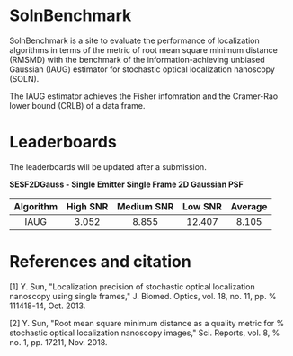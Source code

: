 # SolnBenchmark
SolnBenchmark is a site to evaluate the performance of localization algorithms in terms of the metric of root mean square minimum distance (RMSMD) with the benchmark of the information-achieving unbiased Gaussian (IAUG) estimator for stochastic optical localization nanoscopy (SOLN). 

The IAUG estimator achieves the Fisher infomration and the Cramer-Rao lower bound (CRLB) of a data frame. 

# Leaderboards
The leaderboards will be updated after a submission. 

**SESF2DGauss - Single Emitter Single Frame 2D Gaussian PSF**

|Algorithm|High SNR|Medium SNR|Low SNR|Average|
|:-------:|:------:|:--------:|:-----:|:-----:|
|IAUG     |3.052   |8.855     |12.407 |8.105  |

# References and citation
[1] Y. Sun, "Localization precision of stochastic optical localization nanoscopy using single frames," J. Biomed. Optics, vol. 18, no. 11, pp. % 111418-14, Oct. 2013.

[2] Y. Sun, "Root mean square minimum distance as a quality metric for % stochastic optical localization nanoscopy images," Sci. Reports, vol. 8, % no. 1, pp. 17211, Nov. 2018.
